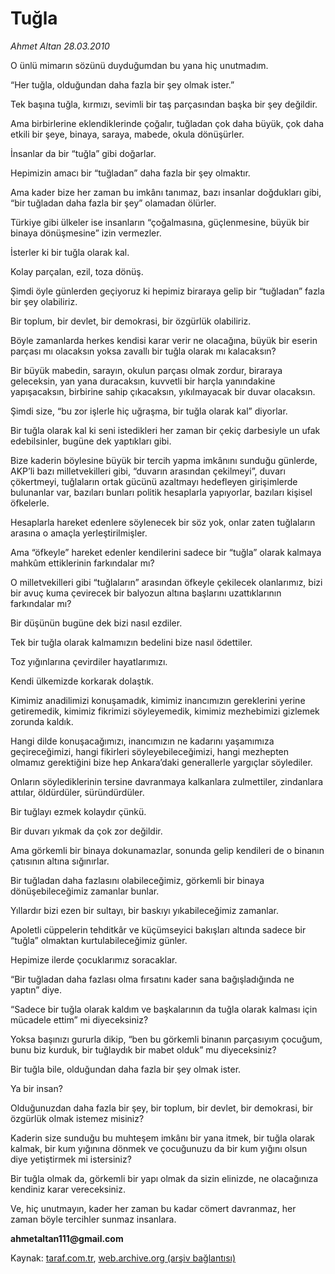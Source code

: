 # Tuğla

*Ahmet Altan 28.03.2010*

<div class="yazi"><p>O ünlü mimarın sözünü duyduğumdan bu yana hiç unutmadım.</p>
<p>“Her tuğla, olduğundan daha fazla bir şey olmak ister.”</p>
<p>Tek başına tuğla, kırmızı, sevimli bir taş parçasından başka bir şey değildir.</p>
<p>Ama birbirlerine eklendiklerinde çoğalır, tuğladan çok daha büyük, çok daha etkili bir şeye, binaya, saraya, mabede, okula dönüşürler.</p>
<p>İnsanlar da bir “tuğla” gibi doğarlar.</p>
<p>Hepimizin amacı bir “tuğladan” daha fazla bir şey olmaktır.</p>
<p>Ama kader bize her zaman bu imkânı tanımaz, bazı insanlar doğdukları gibi, “bir tuğladan daha fazla bir şey” olamadan ölürler.</p>
<p>Türkiye gibi ülkeler ise insanların “çoğalmasına, güçlenmesine, büyük bir binaya dönüşmesine” izin vermezler.</p>
<p>İsterler ki bir tuğla olarak kal.</p>
<p>Kolay parçalan, ezil, toza dönüş.</p>
<p>Şimdi öyle günlerden geçiyoruz ki hepimiz biraraya gelip bir “tuğladan” fazla bir şey olabiliriz.</p>
<p>Bir toplum, bir devlet, bir demokrasi, bir özgürlük olabiliriz.</p>
<p>Böyle zamanlarda herkes kendisi karar verir ne olacağına, büyük bir eserin parçası mı olacaksın yoksa zavallı bir tuğla olarak mı kalacaksın?</p>
<p>Bir büyük mabedin, sarayın, okulun parçası olmak zordur, biraraya geleceksin, yan yana duracaksın, kuvvetli bir harçla yanındakine yapışacaksın, birbirine sahip çıkacaksın, yıkılmayacak bir duvar olacaksın.</p>
<p>Şimdi size, “bu zor işlerle hiç uğraşma, bir tuğla olarak kal” diyorlar.</p>
<p>Bir tuğla olarak kal ki seni istedikleri her zaman bir çekiç darbesiyle un ufak edebilsinler, bugüne dek yaptıkları gibi.</p>
<p>Bize kaderin böylesine büyük bir tercih yapma imkânını sunduğu günlerde, AKP’li bazı milletvekilleri gibi, “duvarın arasından çekilmeyi”, duvarı çökertmeyi, tuğlaların ortak gücünü azaltmayı hedefleyen girişimlerde bulunanlar var, bazıları bunları politik hesaplarla yapıyorlar, bazıları kişisel öfkelerle.</p>
<p>Hesaplarla hareket edenlere söylenecek bir söz yok, onlar zaten tuğlaların arasına o amaçla yerleştirilmişler.</p>
<p>Ama “öfkeyle” hareket edenler kendilerini sadece bir “tuğla” olarak kalmaya mahkûm ettiklerinin farkındalar mı?</p>
<p>O milletvekilleri gibi “tuğlaların” arasından öfkeyle çekilecek olanlarımız, bizi bir avuç kuma çevirecek bir balyozun altına başlarını uzattıklarının farkındalar mı?</p>
<p>Bir düşünün bugüne dek bizi nasıl ezdiler.</p>
<p>Tek bir tuğla olarak kalmamızın bedelini bize nasıl ödettiler.</p>
<p>Toz yığınlarına çevirdiler hayatlarımızı.</p>
<p>Kendi ülkemizde korkarak dolaştık.</p>
<p>Kimimiz anadilimizi konuşamadık, kimimiz inancımızın gereklerini yerine getiremedik, kimimiz fikrimizi söyleyemedik, kimimiz mezhebimizi gizlemek zorunda kaldık.</p>
<p>Hangi dilde konuşacağımızı, inancımızın ne kadarını yaşamımıza geçireceğimizi, hangi fikirleri söyleyebileceğimizi, hangi mezhepten olmamız gerektiğini bize hep Ankara’daki generallerle yargıçlar söylediler.</p>
<p>Onların söylediklerinin tersine davranmaya kalkanlara zulmettiler, zindanlara attılar, öldürdüler, süründürdüler.</p>
<p>Bir tuğlayı ezmek kolaydır çünkü.</p>
<p>Bir duvarı yıkmak da çok zor değildir.</p>
<p>Ama görkemli bir binaya dokunamazlar, sonunda gelip kendileri de o binanın çatısının altına sığınırlar.</p>
<p>Bir tuğladan daha fazlasını olabileceğimiz, görkemli bir binaya dönüşebileceğimiz zamanlar bunlar.</p>
<p>Yıllardır bizi ezen bir sultayı, bir baskıyı yıkabileceğimiz zamanlar.</p>
<p>Apoletli cüppelerin tehditkâr ve küçümseyici bakışları altında sadece bir “tuğla” olmaktan kurtulabileceğimiz günler.</p>
<p>Hepimize ilerde çocuklarımız soracaklar.</p>
<p>“Bir tuğladan daha fazlası olma fırsatını kader sana bağışladığında ne yaptın” diye.</p>
<p>“Sadece bir tuğla olarak kaldım ve başkalarının da tuğla olarak kalması için mücadele ettim” mi diyeceksiniz?</p>
<p>Yoksa başınızı gururla dikip, “ben bu görkemli binanın parçasıyım çocuğum, bunu biz kurduk, bir tuğlaydık bir mabet olduk” mu diyeceksiniz?</p>
<p>Bir tuğla bile, olduğundan daha fazla bir şey olmak ister.</p>
<p>Ya bir insan?</p>
<p>Olduğunuzdan daha fazla bir şey, bir toplum, bir devlet, bir demokrasi, bir özgürlük olmak istemez misiniz?</p>
<p>Kaderin size sunduğu bu muhteşem imkânı bir yana itmek, bir tuğla olarak kalmak, bir kum yığınına dönmek ve çocuğunuzu da bir kum yığını olsun diye yetiştirmek mi istersiniz?</p>
<p>Bir tuğla olmak da, görkemli bir yapı olmak da sizin elinizde, ne olacağınıza kendiniz karar vereceksiniz.</p>
<p>Ve, hiç unutmayın, kader her zaman bu kadar cömert davranmaz, her zaman böyle tercihler sunmaz insanlara.</p>
<p><b>ahmetaltan111@gmail.com</b></p></div>

Kaynak: [taraf.com.tr](http://www.taraf.com.tr:80/makale/10646.htm), [web.archive.org (arşiv bağlantısı)](http://web.archive.org/web/20100331133453/http://www.taraf.com.tr:80/makale/10646.htm)
